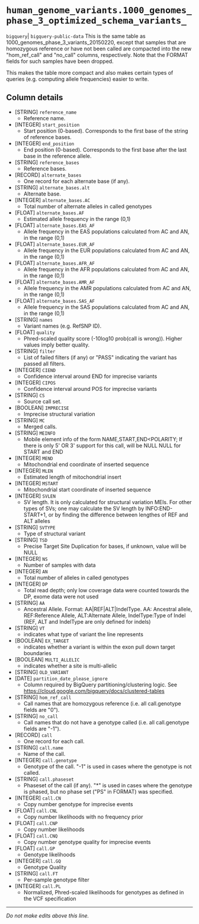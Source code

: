 # `human_genome_variants.1000_genomes_phase_3_optimized_schema_variants_`
`bigquery`| `bigquery-public-data`
This is the same table as 1000_genomes_phase_3_variants_20150220, except that samples that are homozygous reference or have not been called are compacted into the new "hom_ref_call" and "no_call" columns, respectively. Note that the FORMAT fields for such samples have been dropped.

This makes the table more compact and also makes certain types of queries (e.g. computing allele frequencies) easier to write.

## Column details
* [STRING]    `reference_name`
  - Reference name.
* [INTEGER]   `start_position`
  - Start position (0-based). Corresponds to the first base of the string of reference bases.
* [INTEGER]   `end_position`
  - End position (0-based). Corresponds to the first base after the last base in the reference allele.
* [STRING]    `reference_bases`
  - Reference bases.
* [RECORD]    `alternate_bases`
  - One record for each alternate base (if any).
* [STRING]    `alternate_bases.alt`
  - Alternate base.
* [INTEGER]   `alternate_bases.AC`
  - Total number of alternate alleles in called genotypes
* [FLOAT]     `alternate_bases.AF`
  - Estimated allele frequency in the range (0,1)
* [FLOAT]     `alternate_bases.EAS_AF`
  - Allele frequency in the EAS populations calculated from AC and AN, in the range (0,1)
* [FLOAT]     `alternate_bases.EUR_AF`
  - Allele frequency in the EUR populations calculated from AC and AN, in the range (0,1)
* [FLOAT]     `alternate_bases.AFR_AF`
  - Allele frequency in the AFR populations calculated from AC and AN, in the range (0,1)
* [FLOAT]     `alternate_bases.AMR_AF`
  - Allele frequency in the AMR populations calculated from AC and AN, in the range (0,1)
* [FLOAT]     `alternate_bases.SAS_AF`
  - Allele frequency in the SAS populations calculated from AC and AN, in the range (0,1)
* [STRING]    `names`
  - Variant names (e.g. RefSNP ID).
* [FLOAT]     `quality`
  - Phred-scaled quality score (-10log10 prob(call is wrong)). Higher values imply better quality.
* [STRING]    `filter`
  - List of failed filters (if any) or "PASS" indicating the variant has passed all filters.
* [INTEGER]   `CIEND`
  - Confidence interval around END for imprecise variants
* [INTEGER]   `CIPOS`
  - Confidence interval around POS for imprecise variants
* [STRING]    `CS`
  - Source call set.
* [BOOLEAN]   `IMPRECISE`
  - Imprecise structural variation
* [STRING]    `MC`
  - Merged calls.
* [STRING]    `MEINFO`
  - Mobile element info of the form NAME,START,END<POLARITY; If there is only 5' OR 3' support for this call, will be NULL NULL for START and END
* [INTEGER]   `MEND`
  - Mitochondrial end coordinate of inserted sequence
* [INTEGER]   `MLEN`
  - Estimated length of mitochondrial insert
* [INTEGER]   `MSTART`
  - Mitochondrial start coordinate of inserted sequence
* [INTEGER]   `SVLEN`
  - SV length. It is only calculated for structural variation MEIs. For other types of SVs; one may calculate the SV length by INFO:END-START+1, or by finding the difference between lengthes of REF and ALT alleles
* [STRING]    `SVTYPE`
  - Type of structural variant
* [STRING]    `TSD`
  - Precise Target Site Duplication for bases, if unknown, value will be NULL
* [INTEGER]   `NS`
  - Number of samples with data
* [INTEGER]   `AN`
  - Total number of alleles in called genotypes
* [INTEGER]   `DP`
  - Total read depth; only low coverage data were counted towards the DP, exome data were not used
* [STRING]    `AA`
  - Ancestral Allele. Format: AA|REF|ALT|IndelType. AA: Ancestral allele, REF:Reference Allele, ALT:Alternate Allele, IndelType:Type of Indel (REF, ALT and IndelType are only defined for indels)
* [STRING]    `VT`
  - indicates what type of variant the line represents
* [BOOLEAN]   `EX_TARGET`
  - indicates whether a variant is within the exon pull down target boundaries
* [BOOLEAN]   `MULTI_ALLELIC`
  - indicates whether a site is multi-allelic
* [STRING]    `OLD_VARIANT`
* [DATE]      `partition_date_please_ignore`
  - Column required by BigQuery partitioning/clustering logic. See https://cloud.google.com/bigquery/docs/clustered-tables
* [STRING]    `hom_ref_call`
  - Call names that are homozygous reference (i.e. all call.genotype fields are "0").
* [STRING]    `no_call`
  - Call names that do not have a genotype called (i.e. all call.genotype fields are "-1").
* [RECORD]    `call`
  - One record for each call.
* [STRING]    `call.name`
  - Name of the call.
* [INTEGER]   `call.genotype`
  - Genotype of the call. "-1" is used in cases where the genotype is not called.
* [STRING]    `call.phaseset`
  - Phaseset of the call (if any). "*" is used in cases where the genotype is phased, but no phase set ("PS" in FORMAT) was specified.
* [INTEGER]   `call.CN`
  - Copy number genotype for imprecise events
* [FLOAT]     `call.CNL`
  - Copy number likelihoods with no frequency prior
* [FLOAT]     `call.CNP`
  - Copy number likelihoods
* [FLOAT]     `call.CNQ`
  - Copy number genotype quality for imprecise events
* [FLOAT]     `call.GP`
  - Genotype likelihoods
* [INTEGER]   `call.GQ`
  - Genotype Quality
* [STRING]    `call.FT`
  - Per-sample genotype filter
* [INTEGER]   `call.PL`
  - Normalized, Phred-scaled likelihoods for genotypes as defined in the VCF specification

-------------------------------------------------------------------------------
*Do not make edits above this line.*

